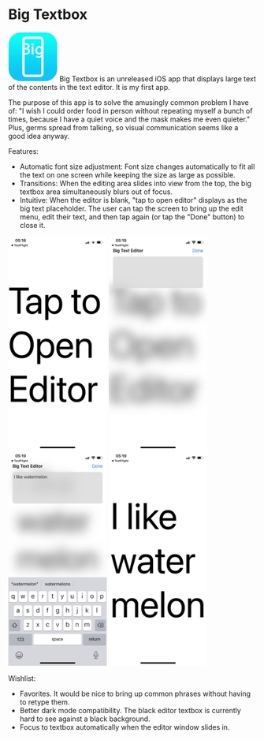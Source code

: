 # Big Textbox
<img src="rounded-corner-icon.png" width="100">
Big Textbox is an unreleased iOS app that displays large text of the contents in the text editor. It is my first app.

The purpose of this app is to solve the amusingly common problem I have of: "I wish I could order food in person without repeating myself a bunch of times, because I have a quiet voice and the mask makes me even quieter." Plus, germs spread from talking, so visual communication seems like a good idea anyway.

Features:

- Automatic font size adjustment: Font size changes automatically to fit all the text on one screen while keeping the size as large as possible.
- Transitions: When the editing area slides into view from the top, the big textbox area simultaneously blurs out of focus.
- Intuitive: When the editor is blank, "tap to open editor" displays as the big text placeholder. The user can tap the screen to bring up the edit menu, edit their text, and then tap again (or tap the "Done" button) to close it.

<img src="1.jpeg" width="200"> <img src="2.jpeg" width="200"> <img src="3.jpeg" width="200"> <img src="4.jpeg" width="200">

Wishlist:

- Favorites. It would be nice to bring up common phrases without having to retype them.
- Better dark mode compatibility. The black editor textbox is currently hard to see against a black background.
- Focus to textbox automatically when the editor window slides in.

